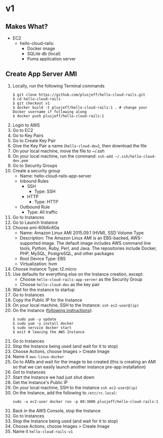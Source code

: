 # v1

## Makes What?

- EC2
    - hello-cloud-rails:
        - Docker image
        - SQLite db (local)
        - Puma application server

## Create App Server AMI

1. Locally, run the following Terminal commands
    ```shell
    $ git clone https://github.com/plusjeff/hello-cloud-rails.git
    $ cd hello-cloud-rails
    $ git checkout v1
    $ docker build -t plusjeff/hello-cloud-rails:1 . # change your Docker username if following along
    $ docker push plusjeff/hello-cloud-rails:1
    ```
1. Login to AWS
1. Go to EC2
1. Go to Key Pairs
1. Go to Create Key Pair
1. Give the Key Pair a name (`hello-cloud-dev`), then download the file
1. On your local machine, move the file to ~/.ssh
1. On your local machine, run the command: `ssh-add ~/.ssh/hello-cloud-dev.pem`
1. Go to Security Groups
1. Create a security group
    - Name: hello-cloud-rails-app-server
    - Inbound Rules
        - SSH
            - Type: SSH
        - HTTP
            - Type: HTTP
    - Outbound Rule
        - Type: All traffic
1. Go to Instances
1. Go to Launch Instance
1. Choose ami-60b6c60a
    - Name: Amazon Linux AMI 2015.09.1 (HVM), SSD Volume Type
    - Description: The Amazon Linux AMI is an EBS-backed, AWS-supported image. The default image includes AWS command line tools, Python, Ruby, Perl, and Java. The repositories include Docker, PHP, MySQL, PostgreSQL, and other packages
    - Root Device Type: EBS
    - Virtualization: hvm
1. Choose Instance Type: t2.micro
1. Use defaults for everything else on the Instance creation, except:
    - Choose `hello-cloud-rails-app-server` as the Security Group
    - Choose `hello-cloud-dev` as the key pair
1. Wait for the instance to startup
1. Go to Instances
1. Copy the Public IP for the Instance
1. On your local machine, SSH to the Instance: `ssh ec2-user@(ip)`
1. On the Instance ([following instructions](http://docs.aws.amazon.com/AmazonECS/latest/developerguide/docker-basics.html)):
    ```shell
    $ sudo yum -y update
    $ sudo yum -y install docker
    $ sudo service docker start
    $ exit # leaving the AWS Instance
    ```
1. Go to Instances
1. Stop the Instance being used (and wait for it to stop)
1. Choose Actions, choose Images > Create Image
1. Name it `aws-linux-docker`
1. Go to AMIs and wait for the image to be created (this is creating an AMI so that we can easily launch another instance pre-app installation)
1. Got to Instances
1. Start the Instance we had just shut down
1. Get the Instance's Public IP
1. On your local machine, SSH to the instance `ssh ec2-user@(ip)`
1. On the Instance, add the following to `/etc/rc.local`:
    ```shell
    sudo -u ec2-user docker run -p 80:3000 plusjeff/hello-cloud-rails:1
    ```
1. Back in the AWS Console, stop the Instance
1. Go to Instances
1. Stop the Instance being used (and wait for it to stop)
1. Choose Actions, choose Images > Create Image
1. Name it `hello-cloud-rails-v1`
